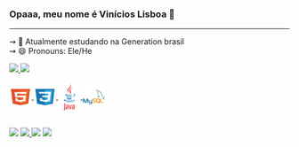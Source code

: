 ### Opaaa, meu nome é Vinícios Lisboa 👋
<hr>

⇝ 🔭 Atualmente estudando na Generation brasil<br>
⇝ 😄 Pronouns: Ele/He


  <div>
  <a href="https://beacons.ai/vinicioslisboa">
  <img height="150em" src="https://github-readme-stats.vercel.app/api?username=vinicioslisboa&theme=blue-green&include_all_commits=true&count_private=true"/>
  <img height="150em" src="https://github-readme-stats.vercel.app/api/top-langs/?username=vinicioslisboa&layout=compact&langs_count=16&theme=blue-green"/>
  </div>
  
  <div style="display: inline_block"><br>
  <img align="center" alt="Vini-HTML" height="30" width="40" src="https://raw.githubusercontent.com/devicons/devicon/master/icons/html5/html5-original.svg">
  <img align="center" alt="Vini-CSS" height="30" width="40" src="https://raw.githubusercontent.com/devicons/devicon/master/icons/css3/css3-original.svg">
  <img align="center" alt="Vini-Java" height="50" width="40" src="https://raw.githubusercontent.com/devicons/devicon/master/icons/java/java-original-wordmark.svg">
   <img align="center" alt="Vini-mysql" height="50" width="40" src="https://github.com/devicons/devicon/blob/master/icons/mysql/mysql-original-wordmark.svg">
  </div>
  
  ##
  
  <div>
  <a href="https://instagram.com/vinicioslisboa_" target="_blank"><img src="https://img.shields.io/badge/-Instagram-%23E4405F?style=for-the-badge&logo=instagram&logoColor=white"     target="_blank"></a>
  <a href="https://discord.gg/G9GPg5SA75" target="_blank"><img src="https://img.shields.io/badge/Discord-7289DA?style=for-the-badge&logo=discord&logoColor=white" target="_blank">
  <a href = "mailto:developerlisboa@gmail.com"><img src="https://img.shields.io/badge/Gmail-D14836?style=for-the-badge&logo=gmail&logoColor=white" target="_blank"></a>
  <a href="https://www.linkedin.com/in/vinicios-lisboa-057b7616a" target="_blank"><img src="https://img.shields.io/badge/LinkedIn-0077B5?style=for-the-badge&logo=linkedin&logoColor=white" target="_blank"></a>
   </div>
      
  


   

